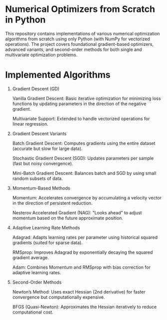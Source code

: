# Numerical Optimizers from Scratch in Python
This repository contains implementations of various numerical optimization algorithms from scratch using only Python (with NumPy for vectorized operations). The project covers foundational gradient-based optimizers, advanced variants, and second-order methods for both single and multivariate optimization problems.
# Implemented Algorithms
1. Gradient Descent (GD)
   
    Vanilla Gradient Descent: Basic iterative optimization for minimizing loss functions by updating parameters in the direction of the negative gradient.
    
    Multivariate Support: Extended to handle vectorized operations for linear regression.

2. Gradient Descent Variants
   
    Batch Gradient Descent: Computes gradients using the entire dataset (accurate but slow for large data).
    
    Stochastic Gradient Descent (SGD): Updates parameters per sample (fast but noisy convergence).
    
    Mini-Batch Gradient Descent: Balances batch and SGD by using small random subsets of data.

3. Momentum-Based Methods
   
    Momentum: Accelerates convergence by accumulating a velocity vector in the direction of persistent reduction.
    
    Nesterov Accelerated Gradient (NAG): "Looks ahead" to adjust momentum based on the future approximate position.

4. Adaptive Learning Rate Methods
   
    Adagrad: Adapts learning rates per parameter using historical squared gradients (suited for sparse data).
    
    RMSprop: Improves Adagrad by exponentially decaying the squared gradient average.
    
    Adam: Combines Momentum and RMSprop with bias correction for adaptive learning rates.

5. Second-Order Methods
   
    Newton’s Method: Uses exact Hessian (2nd derivative) for faster convergence but computationally expensive.
    
    BFGS (Quasi-Newton): Approximates the Hessian iteratively to reduce computational cost.
